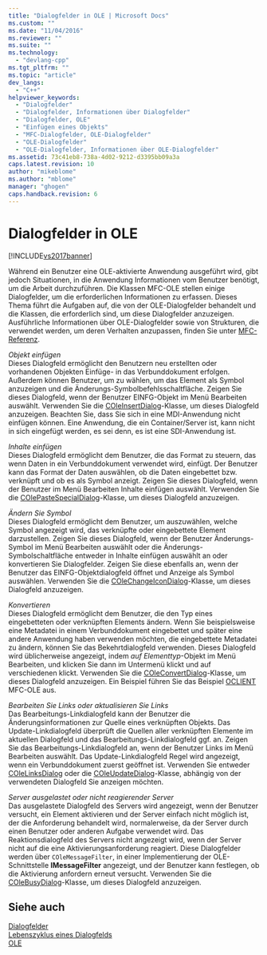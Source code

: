 ```yaml
---
title: "Dialogfelder in OLE | Microsoft Docs"
ms.custom: ""
ms.date: "11/04/2016"
ms.reviewer: ""
ms.suite: ""
ms.technology: 
  - "devlang-cpp"
ms.tgt_pltfrm: ""
ms.topic: "article"
dev_langs: 
  - "C++"
helpviewer_keywords: 
  - "Dialogfelder"
  - "Dialogfelder, Informationen über Dialogfelder"
  - "Dialogfelder, OLE"
  - "Einfügen eines Objekts"
  - "MFC-Dialogfelder, OLE-Dialogfelder"
  - "OLE-Dialogfelder"
  - "OLE-Dialogfelder, Informationen über OLE-Dialogfelder"
ms.assetid: 73c41eb8-738a-4d02-9212-d3395bb09a3a
caps.latest.revision: 10
author: "mikeblome"
ms.author: "mblome"
manager: "ghogen"
caps.handback.revision: 6
---
```

# Dialogfelder in OLE
[!INCLUDE[vs2017banner](../assembler/inline/includes/vs2017banner.md)]

Während ein Benutzer eine OLE\-aktivierte Anwendung ausgeführt wird, gibt jedoch Situationen, in die Anwendung Informationen vom Benutzer benötigt, um die Arbeit durchzuführen.  Die Klassen MFC\-OLE stellen einige Dialogfelder, um die erforderlichen Informationen zu erfassen.  Dieses Thema führt die Aufgaben auf, die von der OLE\-Dialogfelder behandelt und die Klassen, die erforderlich sind, um diese Dialogfelder anzuzeigen.  Ausführliche Informationen über OLE\-Dialogfelder sowie von Strukturen, die verwendet werden, um deren Verhalten anzupassen, finden Sie unter [MFC\-Referenz](../mfc/mfc-desktop-applications.md).  
  
 *Objekt einfügen*  
 Dieses Dialogfeld ermöglicht den Benutzern neu erstellten oder vorhandenen Objekten Einfüge\- in das Verbunddokument erfolgen.  Außerdem können Benutzer, um zu wählen, um das Element als Symbol anzuzeigen und die Änderungs\-Symbolbefehlsschaltfläche.  Zeigen Sie dieses Dialogfeld, wenn der Benutzer EINFG\-Objekt im Menü Bearbeiten auswählt.  Verwenden Sie die [COleInsertDialog](../mfc/reference/coleinsertdialog-class.md)\-Klasse, um dieses Dialogfeld anzuzeigen.  Beachten Sie, dass Sie sich in eine MDI\-Anwendung nicht einfügen können.  Eine Anwendung, die ein Container\/Server ist, kann nicht in sich eingefügt werden, es sei denn, es ist eine SDI\-Anwendung ist.  
  
 *Inhalte einfügen*  
 Dieses Dialogfeld ermöglicht dem Benutzer, die das Format zu steuern, das wenn Daten in ein Verbunddokument verwendet wird, einfügt.  Der Benutzer kann das Format der Daten auswählen, ob die Daten eingebettet bzw. verknüpft und ob es als Symbol anzeigt.  Zeigen Sie dieses Dialogfeld, wenn der Benutzer im Menü Bearbeiten Inhalte einfügen auswählt.  Verwenden Sie die [COlePasteSpecialDialog](../mfc/reference/colepastespecialdialog-class.md)\-Klasse, um dieses Dialogfeld anzuzeigen.  
  
 *Ändern Sie Symbol*  
 Dieses Dialogfeld ermöglicht dem Benutzer, um auszuwählen, welche Symbol angezeigt wird, das verknüpfte oder eingebettete Element darzustellen.  Zeigen Sie dieses Dialogfeld, wenn der Benutzer Änderungs\-Symbol im Menü Bearbeiten auswählt oder die Änderungs\-Symbolschaltfläche entweder in Inhalte einfügen auswählt an oder konvertieren Sie Dialogfelder.  Zeigen Sie diese ebenfalls an, wenn der Benutzer das EINFG\-Objektdialogfeld öffnet und Anzeige als Symbol auswählen.  Verwenden Sie die [COleChangeIconDialog](../mfc/reference/colechangeicondialog-class.md)\-Klasse, um dieses Dialogfeld anzuzeigen.  
  
 *Konvertieren*  
 Dieses Dialogfeld ermöglicht dem Benutzer, die den Typ eines eingebetteten oder verknüpften Elements ändern.  Wenn Sie beispielsweise eine Metadatei in einem Verbunddokument eingebettet und später eine andere Anwendung haben verwenden möchten, die eingebettete Metadatei zu ändern, können Sie das Bekehrtdialogfeld verwenden.  Dieses Dialogfeld wird üblicherweise angezeigt, indem *auf Elementtyp*\-Objekt im Menü Bearbeiten, und klicken Sie dann im Untermenü klickt und auf verschiedenen klickt.  Verwenden Sie die [COleConvertDialog](../mfc/reference/coleconvertdialog-class.md)\-Klasse, um dieses Dialogfeld anzuzeigen.  Ein Beispiel führen Sie das Beispiel [OCLIENT](../top/visual-cpp-samples.md) MFC\-OLE aus.  
  
 *Bearbeiten Sie Links oder aktualisieren Sie Links*  
 Das Bearbeitungs\-Linkdialogfeld kann der Benutzer die Änderungsinformationen zur Quelle eines verknüpften Objekts.  Das Update\-Linkdialogfeld überprüft die Quellen aller verknüpften Elemente im aktuellen Dialogfeld und das Bearbeitungs\-Linkdialogfeld ggf. an.  Zeigen Sie das Bearbeitungs\-Linkdialogfeld an, wenn der Benutzer Links im Menü Bearbeiten auswählt.  Das Update\-Linkdialogfeld Regel wird angezeigt, wenn ein Verbunddokument zuerst geöffnet ist.  Verwenden Sie entweder [COleLinksDialog](../mfc/reference/colelinksdialog-class.md) oder die [COleUpdateDialog](../mfc/reference/coleupdatedialog-class.md)\-Klasse, abhängig von der verwendeten Dialogfeld Sie anzeigen möchten.  
  
 *Server ausgelastet oder nicht reagierender Server*  
 Das ausgelastete Dialogfeld des Servers wird angezeigt, wenn der Benutzer versucht, ein Element aktivieren und der Server einfach nicht möglich ist, der die Anforderung behandelt wird, normalerweise, da der Server durch einen Benutzer oder anderen Aufgabe verwendet wird.  Das Reaktionsdialogfeld des Servers nicht angezeigt wird, wenn der Server nicht auf die eine Aktivierungsanforderung reagiert.  Diese Dialogfelder werden über `COleMessageFilter`, in einer Implementierung der OLE\-Schnittstelle **IMessageFilter** angezeigt, und der Benutzer kann festlegen, ob die Aktivierung anfordern erneut versucht.  Verwenden Sie die [COleBusyDialog](../mfc/reference/colebusydialog-class.md)\-Klasse, um dieses Dialogfeld anzuzeigen.  
  
## Siehe auch  
 [Dialogfelder](../mfc/dialog-boxes.md)   
 [Lebenszyklus eines Dialogfelds](../mfc/life-cycle-of-a-dialog-box.md)   
 [OLE](../mfc/ole-in-mfc.md)